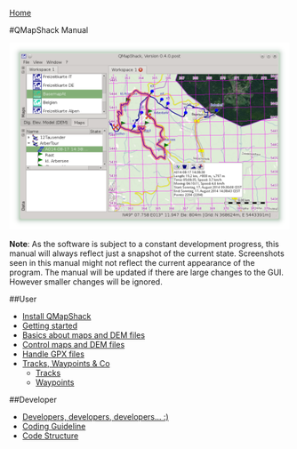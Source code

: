 [Home](Home)

#QMapShack Manual

![Alt text](images/maproom1.png)

**Note**: As the software is subject to a constant development progress, this manual will
always reflect just a snapshot of the current state. Screenshots seen in this manual might 
not reflect the current appearance of the program. The manual will be updated if there are 
large changes to the GUI. However smaller changes will be ignored. 

##User

* [Install QMapShack](DocGetQMapShack)
* [Getting started](DocGettingStarted)
* [Basics about maps and DEM files](DocBasicsMapDem)
* [Control maps and DEM files](DocControlMapDem)
* [Handle GPX files](DocHandleGpxFiles)
* [Tracks, Waypoints & Co](DocGisItems)
    * [Tracks](DocGisItemsTrk)
    * [Waypoints](DocGisItemsWpt)

##Developer

* [Developers, developers, developers... :)](Developer)
* [Coding Guideline](DeveloperCodingGuideline)
* [Code Structure](DeveloperCodeStructure)
